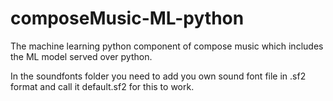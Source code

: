 # composeMusic-ML-python
The machine learning python component of compose music which includes the ML model served over python.

In the soundfonts folder you need to add you own sound font file in .sf2 format and call it default.sf2 for this to work.
